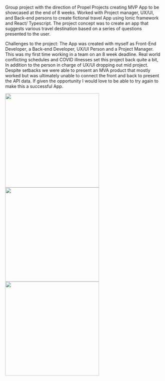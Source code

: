 Group project with the direction of Propel Projects creating MVP App to be showcased at the end of 8 weeks. Worked with Project manager, UX/UI, and Back-end persons to create fictional travel App using Ionic framework and React/ Typescript. The project concept was to create an app that suggests various travel destination based on a series of questions presented to the user.

Challenges to the project: 
The App was created with myself as Front-End Developer, a Back-end Developer, UX/UI Person and a Project Manager. 
This was my first time working in a team on an 8 week deadline. Real world conflicting schedules and COVID illnesses set this project back quite a bit, In addition to the person in charge of UX/UI dropping out mid project. Despite setbacks we were able to present an MVA product that mostly worked but was ultimately unable to connect the front and back to present the API data. If given the opportunity I would love to be able to try again to make this a successful App. 

<img src="https://github.com/user-attachments/assets/9b3f43f3-f6b3-4944-bda0-7501364dd277" width="300">


<img src="https://github.com/user-attachments/assets/7d584d80-4013-430f-a573-5dcfff35551b" width="300">


<img src="https://github.com/user-attachments/assets/730a7407-7558-4ffa-8c37-976084e63063" width="300">

